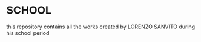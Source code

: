 # SCHOOL
this repository contains all the works created by LORENZO SANVITO during his school period
